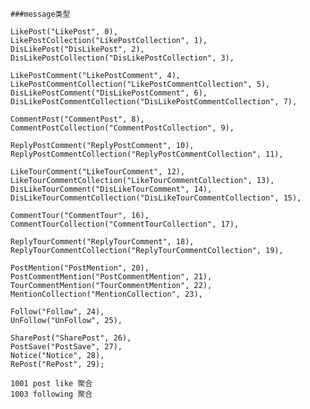    ###message类型
    
    LikePost("LikePost", 0),
    LikePostCollection("LikePostCollection", 1),
    DisLikePost("DisLikePost", 2),
    DisLikePostCollection("DisLikePostCollection", 3),

    LikePostComment("LikePostComment", 4),
    LikePostCommentCollection("LikePostCommentCollection", 5),
    DisLikePostComment("DisLikePostComment", 6),
    DisLikePostCommentCollection("DisLikePostCommentCollection", 7),

    CommentPost("CommentPost", 8),
    CommentPostCollection("CommentPostCollection", 9),

    ReplyPostComment("ReplyPostComment", 10),
    ReplyPostCommentCollection("ReplyPostCommentCollection", 11),

    LikeTourComment("LikeTourComment", 12),
    LikeTourCommentCollection("LikeTourCommentCollection", 13),
    DisLikeTourComment("DisLikeTourComment", 14),
    DisLikeTourCommentCollection("DisLikeTourCommentCollection", 15),

    CommentTour("CommentTour", 16),
    CommentTourCollection("CommentTourCollection", 17),

    ReplyTourComment("ReplyTourComment", 18),
    ReplyTourCommentCollection("ReplyTourCommentCollection", 19),

    PostMention("PostMention", 20),
    PostCommentMention("PostCommentMention", 21),
    TourCommentMention("TourCommentMention", 22),
    MentionCollection("MentionCollection", 23),

    Follow("Follow", 24),
    UnFollow("UnFollow", 25),

    SharePost("SharePost", 26),
    PostSave("PostSave", 27),
    Notice("Notice", 28),
    RePost("RePost", 29);

    1001 post like 聚合
    1003 following 聚合
